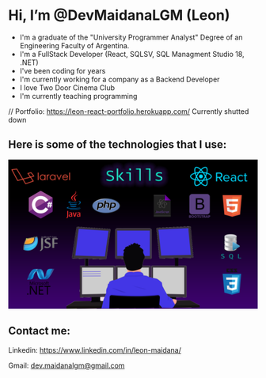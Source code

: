 # Hi, I’m @DevMaidanaLGM (Leon) 

* I'm a graduate of the "University Programmer Analyst" Degree of an Engineering Faculty of Argentina. 
* I'm a FullStack Developer (React, SQLSV, SQL Managment Studio 18, .NET)
* I've been coding for years 
* I'm currently working for a company as a Backend Developer
* I love Two Door Cinema Club 
* I'm currently teaching programming 


// Portfolio: https://leon-react-portfolio.herokuapp.com/  Currently shutted down



## Here is some of the technologies that I use:

![skills](./developer.png)





## Contact me:

Linkedin: https://www.linkedin.com/in/leon-maidana/

Gmail: dev.maidanalgm@gmail.com

<!---
DevMaidanaLGM/DevMaidanaLGM is a ✨ special ✨ repository because its `README.md` (this file) appears on your GitHub profile.
You can click the Preview link to take a look at your changes.
--->
